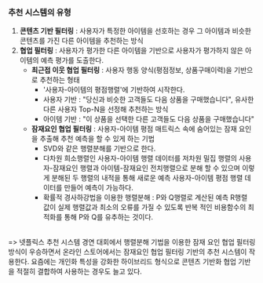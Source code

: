 ### 추천 시스템의 유형
1. **콘텐츠 기반 필터링** : 사용자가 특정한 아이템을 선호하는 경우 그 아이템과 비슷한 콘텐츠를 가진 다른 아이템을 추천하는 방식
2. **협업 필터링** : 사용자가 평가한 다른 아이템을 기반으로 사용자가 평가하지 않은 아이템의 예측 평가를 도출한다. 
    - **최근접 이웃 협업 필터링** : 사용자 행동 양식(평점정보, 상품구매이력)을 기반으로 추천하는 형태
        - '사용자-아이템의 평점행렬'에 기반하여 시작한다. 
        - 사용자 기반 : "당신과 비슷한 고객들도 다음 상품을 구매했습니다", 유사한 다른 사용자 Top-N을 선정해 추천하는 방식
        - 아이템 기반 : "이 상품을 선택한 다른 고객들도 다음 상품을 구매했습니다"
    - **잠재요인 협업 필터링** : 사용자-아이템 평점 매트릭스 속에 숨어있는 잠재 요인을 추출해 추천 예측을 할 수 있게 하는 기법
        - SVD와 같은 행렬분해를 기반으로 한다.
        - 다차원 희소행렬인 사용자-아이템 행렬 데이터를 저차원 밀집 행렬의 사용자-잠재요인 행렬과 아이템-잠재요인 전치행렬으로 분해
          할 수 있으며 이렇게 분해된 두 행렬의 내적을 통해 새로운 예측 사용자-아이템 평점 행렬 데이터를 만들어 예측이 가능하다.  
        - 확률적 경사하강법을 이용한 행렬분해 : P와 Q행렬로 계산된 예측 R행렬 값이 실제 행렬값과 최소의 오류를 가질 수 있도록 반복
          적인 비용함수의 최적화를 통해 P와 Q를 유추하는 것이다. 
    <br>
    
=> 넷플릭스 추천 시스템 경연 대회에서 행렬분해 기법을 이용한 잠재 요인 협업 필터링 방식이 우승하면서 온라인 스토어에서는 잠재요인 협업 필터링 기반의 추천 시스템이 작용한다. 요즘에는 개인화 특성을 강화한 하이브리드 형식으로 콘텐츠 기반화 협업 기반을 적절히 결합하여 사용하는 경우도 늘고 있다. 